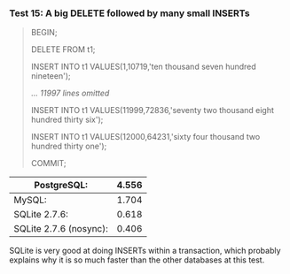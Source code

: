 ### Test 15: A big DELETE followed by many small INSERTs



> BEGIN;  
> 
> DELETE FROM t1;  
> 
> INSERT INTO t1 VALUES(1,10719,'ten thousand seven hundred nineteen');  
> 
> *... 11997 lines omitted*  
> 
> INSERT INTO t1 VALUES(11999,72836,'seventy two thousand eight hundred thirty six');  
> 
> INSERT INTO t1 VALUES(12000,64231,'sixty four thousand two hundred thirty one');  
> 
> COMMIT;



| PostgreSQL: | 4\.556 |
| --- | --- |
| MySQL: | 1\.704 |
| SQLite 2\.7\.6: | 0\.618 |
| SQLite 2\.7\.6 (nosync): | 0\.406 |



SQLite is very good at doing INSERTs within a transaction, which probably
explains why it is so much faster than the other databases at this test.



